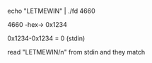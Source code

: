 
echo "LETMEWIN" | ./fd 4660

4660 -hex-> 0x1234

0x1234-0x1234 = 0 (stdin)

read "LETMEWIN/n" from stdin and they match